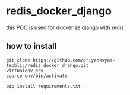 # redis_docker_django

this POC is used for dockerise django with redis 

## how to install

```
git clone https://github.com/priyankvyas-tecblic/redis_docker_django.git
virtualenv env
source env/bin/activate

pip install requirements.txt
```
